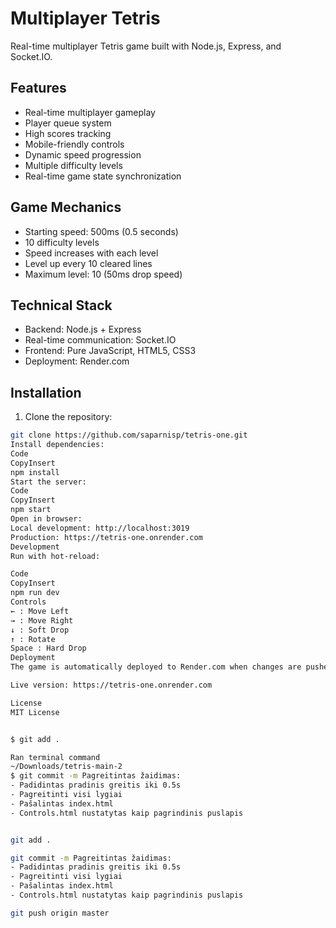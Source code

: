 # Multiplayer Tetris

Real-time multiplayer Tetris game built with Node.js, Express, and Socket.IO.

## Features

- Real-time multiplayer gameplay
- Player queue system
- High scores tracking
- Mobile-friendly controls
- Dynamic speed progression
- Multiple difficulty levels
- Real-time game state synchronization

## Game Mechanics

- Starting speed: 500ms (0.5 seconds)
- 10 difficulty levels
- Speed increases with each level
- Level up every 10 cleared lines
- Maximum level: 10 (50ms drop speed)

## Technical Stack

- Backend: Node.js + Express
- Real-time communication: Socket.IO
- Frontend: Pure JavaScript, HTML5, CSS3
- Deployment: Render.com

## Installation

1. Clone the repository:
```bash
git clone https://github.com/saparnisp/tetris-one.git
Install dependencies:
Code
CopyInsert
npm install
Start the server:
Code
CopyInsert
npm start
Open in browser:
Local development: http://localhost:3019
Production: https://tetris-one.onrender.com
Development
Run with hot-reload:

Code
CopyInsert
npm run dev
Controls
← : Move Left
→ : Move Right
↓ : Soft Drop
↑ : Rotate
Space : Hard Drop
Deployment
The game is automatically deployed to Render.com when changes are pushed to the main branch.

Live version: https://tetris-one.onrender.com

License
MIT License


$ git add .

Ran terminal command
~/Downloads/tetris-main-2
$ git commit -m Pagreitintas žaidimas:
- Padidintas pradinis greitis iki 0.5s
- Pagreitinti visi lygiai
- Pašalintas index.html
- Controls.html nustatytas kaip pagrindinis puslapis


git add .

git commit -m Pagreitintas žaidimas:
- Padidintas pradinis greitis iki 0.5s
- Pagreitinti visi lygiai
- Pašalintas index.html
- Controls.html nustatytas kaip pagrindinis puslapis

git push origin master